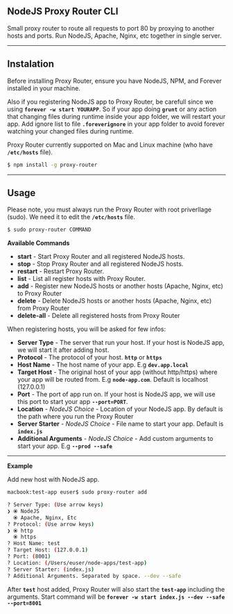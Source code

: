## **NodeJS Proxy Router CLI**

Small proxy router to route all requests to port 80 by proxying to another hosts and ports.
Run NodeJS, Apache, Nginx, etc together in single server.

***
## **Instalation**

Before installing Proxy Router, ensure you have NodeJS, NPM, and Forever installed in your machine.

Also if you registering NodeJS app to Proxy Router, be carefull since we using **`forever -w start YOURAPP`**.
So if your app doing **`grunt`** or any action that changing files during runtime inside your app folder, we will restart your app.
Add ignore list to file **`.foreverignore`** in your app folder to avoid forever watching your changed files during runtime.
 
Proxy Router currently supported on Mac and Linux machine (who have **`/etc/hosts`** file).

```bash
$ npm install -g proxy-router
```

***
## **Usage**

Please note, you must always run the Proxy Router with root priverllage (sudo). We need it to edit the **`/etc/hosts`** file.

```bash
$ sudo proxy-router COMMAND
```

**Available Commands**

* **start** - Start Proxy Router and all registered NodeJS hosts.
* **stop** - Stop Proxy Router and all registered NodeJS hosts.
* **restart** - Restart Proxy Router.
* **list** - List all register hosts with Proxy Router.
* **add** - Register new NodeJS hosts or another hosts (Apache, Nginx, etc) to Proxy Router
* **delete** - Delete NodeJS hosts or another hosts (Apache, Nginx, etc) from Proxy Router
* **delete-all** - Delete all registered hosts from Proxy Router

When registering hosts, you will be asked for few infos:

* **Server Type** - The server that run your host. If your host is NodeJS app, we will start it after adding host.
* **Protocol** - The protocol of your host. **`http`** or **`https`**
* **Host Name** - The host name of your app. E.g **`dev.app.local`**
* **Target Host** - The original host of your app (without http/https) where your app will be routed from. E.g **`node-app.com`**. Default is localhost (127.0.0.1)
* **Port** - The port of app run on. If your host is NodeJS app, we will use this port to start your app **`--port=PORT`**.
* **Location** - *NodeJS Choice* - Location of your NodeJS app. By default is the path where you run the Proxy Router
* **Server Starter** - *NodeJS Choice* - File name to start your app. Default is **`index.js`**
* **Additional Arguments** - *NodeJS Choice* - Add custom arguments to start your app. E.g **`--prod --safe`**

***
**Example**

Add new host with NodeJS app. 

```bash
macbook:test-app euser$ sudo proxy-router add

? Server Type: (Use arrow keys)
❯ ⦿ NodeJS 
  ⦿ Apache, Nginx, Etc 
? Protocol: (Use arrow keys)
❯ ⦿ http 
  ⦿ https 
? Host Name: test
? Target Host: (127.0.0.1) 
? Port: (8001) 
? Location: (/Users/euser/node-apps/test-app) 
? Server Starter: (index.js) 
? Additional Arguments. Separated by space. --dev --safe

```

After **`test`** host added, Proxy Router will also start the **`test-app`** including the arguments.
Start command will be **`forever -w start index.js --dev --safe --port=8001`**